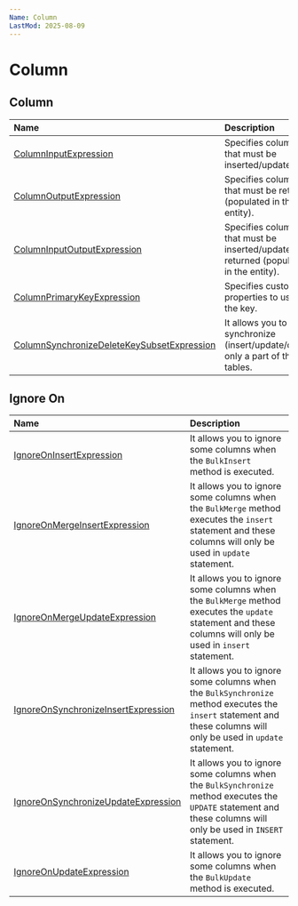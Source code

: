 ```yaml
---
Name: Column
LastMod: 2025-08-09
---
```


# Column

## Column
| Name                                                                                                                              | Description                                                                                                                                                                                |
|:----------------------------------------------------------------------------------------------------------------------------------|:-------------------------------------------------------------------------------------------------------------------------------------------------------------------------------------------|
|[ColumnInputExpression](../options/column-input-expression.md)                                                                        | Specifies columns that must be inserted/updated.                                                                                                                                            |
|[ColumnOutputExpression](../options/column-output-expression.md)                                                                      | Specifies columns that must be returned (populated in the entity).                                                                                                                          |
|[ColumnInputOutputExpression](../options/column-input-output-expression.md)                                                           | Specifies columns that must be inserted/updated & returned (populated in the entity).                                                                                                       |
|[ColumnPrimaryKeyExpression](../options/column-primary-key-expression.md)                                                             | Specifies custom properties to use as the key.                                                                                                                                             |
|[ColumnSynchronizeDeleteKeySubsetExpression](../options/column-synchronize-delete-key-subset-expression.md)                           | It allows you to synchronize (insert/update/delete) only a part of the tables. |

## Ignore On

| Name                                                                                                                              | Description                                                                                                                                                                                |
|:----------------------------------------------------------------------------------------------------------------------------------|:-------------------------------------------------------------------------------------------------------------------------------------------------------------------------------------------|
|[IgnoreOnInsertExpression](../options/ignore-on-insert-expression.md)                                                                 | It allows you to ignore some columns when the `BulkInsert` method is executed.                                                                                                                |
|[IgnoreOnMergeInsertExpression](../options/ignore-on-merge-insert-expression.md)                                                      | It allows you to ignore some columns when the `BulkMerge` method executes the `insert` statement and these columns will only be used in `update` statement.                                  |
|[IgnoreOnMergeUpdateExpression](../options/ignore-on-merge-update-expression.md)                                                      | It allows you to ignore some columns when the `BulkMerge` method executes the `update` statement and these columns will only be used in `insert` statement.                                  |
|[IgnoreOnSynchronizeInsertExpression](../options/ignore-on-synchronize-insert-expression.md)                                          | It allows you to ignore some columns when the `BulkSynchronize` method executes the `insert` statement and these columns will only be used in `update` statement.                           |
|[IgnoreOnSynchronizeUpdateExpression](../options/ignore-on-synchronize-update-expression.md)                                          | It allows you to ignore some columns when the `BulkSynchronize` method executes the `UPDATE` statement and these columns will only be used in `INSERT` statement.                       |
|[IgnoreOnUpdateExpression](../options/ignore-on-update-expression.md)                                                                 | It allows you to ignore some columns when the `BulkUpdate` method is executed.                                                                                                            |          | Inverse of `MergeMatchedAndNotConditionExpression` which allows you to perform the bulk update operation if the specified property value is not equal to the database value.           |